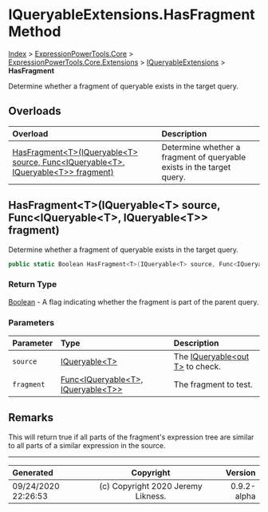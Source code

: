 ﻿# IQueryableExtensions.HasFragment Method

[Index](../index.md) > [ExpressionPowerTools.Core](ExpressionPowerTools.Core.a.md) > [ExpressionPowerTools.Core.Extensions](ExpressionPowerTools.Core.Extensions.n.md) > [IQueryableExtensions](ExpressionPowerTools.Core.Extensions.IQueryableExtensions.cs.md) > **HasFragment**

Determine whether a fragment of queryable exists in the
            target query.

## Overloads

| Overload | Description |
| :-- | :-- |
| [HasFragment&lt;T>(IQueryable&lt;T> source, Func&lt;IQueryable&lt;T>, IQueryable&lt;T>> fragment)](#hasfragmenttiqueryablet-source-funciqueryablet-iqueryablet-fragment) | Determine whether a fragment of queryable exists in the            target query. |
## HasFragment&lt;T>(IQueryable&lt;T> source, Func&lt;IQueryable&lt;T>, IQueryable&lt;T>> fragment)

Determine whether a fragment of queryable exists in the
            target query.

```csharp
public static Boolean HasFragment<T>(IQueryable<T> source, Func<IQueryable<T>, IQueryable<T>> fragment)
```

### Return Type

 [Boolean](https://docs.microsoft.com/dotnet/api/system.boolean)  - A flag indicating whether the fragment is part of the parent query.

### Parameters

| Parameter | Type | Description |
| :-- | :-- | :-- |
| `source` | [IQueryable&lt;T>](https://docs.microsoft.com/dotnet/api/system.linq.iqueryable-1) | The [IQueryable&lt;out T>](https://docs.microsoft.com/dotnet/api/system.linq.iqueryable-1) to check. |
| `fragment` | [Func&lt;IQueryable&lt;T>, IQueryable&lt;T>>](https://docs.microsoft.com/dotnet/api/system.func-2) | The fragment to test. |


## Remarks

This will return true if all parts of the fragment's expression tree
            are similar to all parts of a similar expression in the source.


---

| Generated | Copyright | Version |
| :-- | :-: | --: |
| 09/24/2020 22:26:53 | (c) Copyright 2020 Jeremy Likness. | 0.9.2-alpha |
